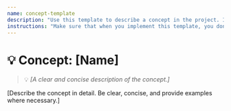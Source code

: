 ```yaml
---
name: concept-template
description: "Use this template to describe a concept in the project. It should be short, simple, concise, but very clear."
instructions: "Make sure that when you implement this template, you don't include these instructions or any other front matter from this template in your work. Output should always and only be the markdown part outside of the front matter. Never include any tags like <example>, <commentary>, or similar tags - these serve only to increase clarity about implementation. Always use single [ ] brackets to indicate instructions the implementer should follow. When referencing other documents from this project, use wikilinks format [[filename-wikilink-example]] to reference them. Do not include the file extension or path."
---
```

# 💡 Concept: [Name]
> 💡 *[A clear and concise description of the concept.]*

[Describe the concept in detail. Be clear, concise, and provide examples where necessary.]
